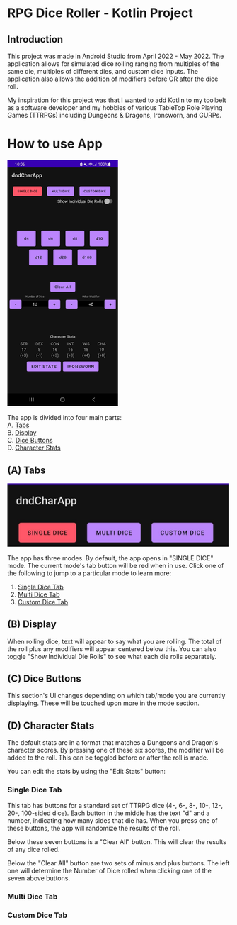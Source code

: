 # RPG Dice Roller - Kotlin Project
## Introduction
This project was made in Android Studio from April 2022 - May 2022. The application allows for simulated dice rolling ranging from multiples of the same die, multiples of different dies, and custom dice inputs. The application also allows the addition of modifiers before OR after the dice roll.

My inspiration for this project was that I wanted to add Kotlin to my toolbelt as a software developer and my hobbies of various TableTop Role Playing Games (TTRPGs) including Dungeons & Dragons, Ironsworn, and GURPs. 

# How to use App

<img src="images/dndCharApp_image0-landingpage.jpg" width = "250"/>

The app is divided into four main parts:<br/>
A. [Tabs](#pt1)<br/>
B. [Display](#pt2)<br/>
C. [Dice Buttons](#pt3)<br/>
D. [Character Stats](#pt4)<br/>

## <a name="pt1"></a>(A) Tabs
<img src="images/dndCharApp_image1-tabs.jpg" width = "500"/>

The app has three modes. By default, the app opens in "SINGLE DICE" mode. The current mode's tab button will be red when in use. Click one of the following to jump to a particular mode to learn more:

1. [Single Dice Tab](#sdt)<br/>
2. [Multi Dice Tab](#mdt)<br/>
3. [Custom Dice Tab](#cdt)<br/>

## <a name="pt2"></a>(B) Display

When rolling dice, text will appear to say what you are rolling. The total of the roll plus any modifiers will appear centered below this. You can also toggle "Show Individual Die Rolls" to see what each die rolls separately.

## <a name="pt3"></a>(C) Dice Buttons

This section's UI changes depending on which tab/mode you are currently displaying. These will be touched upon more in the mode section.

## <a name="pt4"></a>(D) Character Stats

The default stats are in a format that matches a Dungeons and Dragon's character scores. By pressing one of these six scores, the modifier will be added to the roll. This can be toggled before or after the roll is made. 

You can edit the stats by using the "Edit Stats" button:



### <a name="sdt"></a>Single Dice Tab

This tab has buttons for a standard set of TTRPG dice (4-, 6-, 8-, 10-, 12-, 20-, 100-sided dice). Each button in the middle has the text "d" and a number, indicating how many sides that die has. When you press one of these buttons, the app will randomize the results of the roll.

Below these seven buttons is a "Clear All" button. This will clear the results of any dice rolled.

Below the "Clear All" button are two sets of minus and plus buttons. The left one will determine the Number of Dice rolled when clicking one of the seven above buttons.



### <a name="mdt"></a>Multi Dice Tab
### <a name="cdt"></a>Custom Dice Tab
